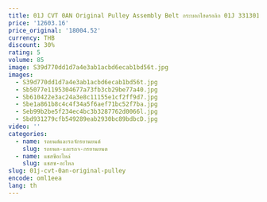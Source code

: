 ```yaml
---
title: 01J CVT 0AN Original Pulley Assembly Belt กระบอกไฮดรอลิก 01J 331301 BG 34 มม.38 มม.สําหรับ Audi A4 A5 A6 A8 เครื่องมืออุปกรณ์เสริมในรถยนต์
price: '12603.16'
price_original: '18004.52'
currency: THB
discount: 30%
rating: 5
volume: 85
image: S39d770dd1d7a4e3ab1acbd6ecab1bd56t.jpg
images:
  - S39d770dd1d7a4e3ab1acbd6ecab1bd56t.jpg
  - Sb5077e1195304677a73fb3cb29be77a40.jpg
  - Sb610422e3ac24a3e8c11155e1cf2ff9d7.jpg
  - Sbe1a861b8c4c4f34a5f6aef71bc52f7ba.jpg
  - Seb99b2be5f234ec4bc3b3287762d0066l.jpg
  - Sbd931279cfb549289eab2930bc89bdbcD.jpg
video: ''
categories:
  - name: รถยนต์และรถจักรยานยนต์
    slug: รถยนต-และรถจ-กรยานยนต
  - name: แชสซีอะไหล่
    slug: แชสซ-อะไหล
slug: 01j-cvt-0an-original-pulley
encode: oml1eea
lang: th
---
```

  